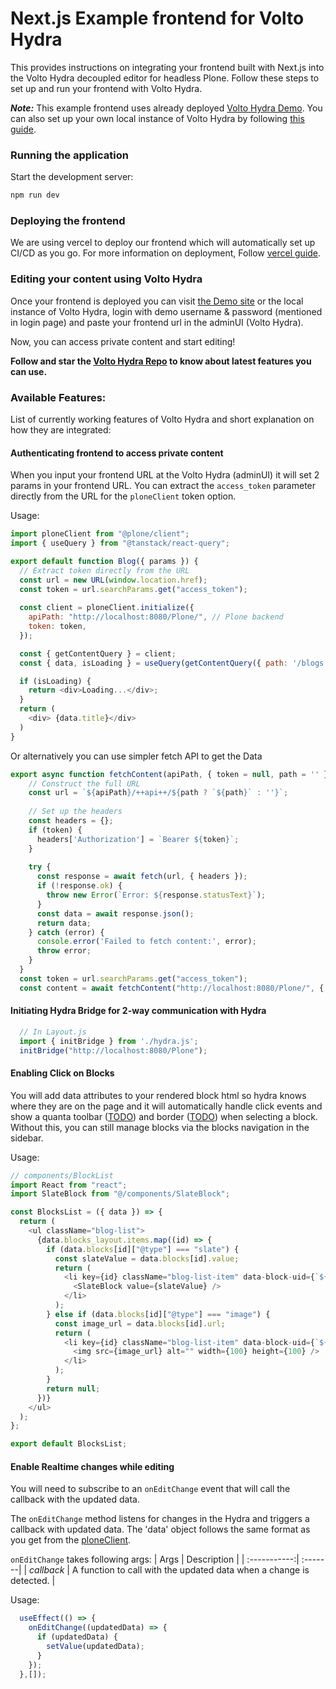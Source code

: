 # Next.js Example frontend for Volto Hydra

This provides instructions on integrating your frontend built with Next.js into the Volto Hydra decoupled editor for headless Plone.
Follow these steps to set up and run your frontend with Volto Hydra.

***Note:*** This example frontend uses already deployed [Volto Hydra Demo](http://localhost:8080/Plone/).
You can also set up your own local instance of Volto Hydra by following [this guide](https://github.com/collective/volto-hydra/?tab=readme-ov-file#test-your-frontend).

### Running the application

Start the development server:
```bash
npm run dev
```

### Deploying the frontend

We are using vercel to deploy our frontend which will automatically set up CI/CD as you go.
For more information on deployment, Follow [vercel guide](https://vercel.com/docs/getting-started-with-vercel).

### Editing your content using Volto Hydra

Once your frontend is deployed you can visit [the Demo site](http://localhost:8080/Plone/) or the local instance of Volto Hydra, login with demo username & password (mentioned in login page) and paste your frontend url in the adminUI (Volto Hydra).

Now, you can access private content and start editing!

**Follow and star the [Volto Hydra Repo](https://github.com/collective/volto-hydra) to know about latest features you can use.**

### Available Features:

List of currently working features of Volto Hydra and short explanation on how they are integrated:

#### Authenticating frontend to access private content

When you input your frontend URL at the Volto Hydra (adminUI) it will set 2 params in your frontend URL. You can extract the `access_token` parameter directly from the URL for the `ploneClient` token option.

Usage:
```js
import ploneClient from "@plone/client";
import { useQuery } from "@tanstack/react-query";

export default function Blog({ params }) {
  // Extract token directly from the URL
  const url = new URL(window.location.href);
  const token = url.searchParams.get("access_token");
  
  const client = ploneClient.initialize({
    apiPath: "http://localhost:8080/Plone/", // Plone backend
    token: token,
  });

  const { getContentQuery } = client;
  const { data, isLoading } = useQuery(getContentQuery({ path: '/blogs' }));

  if (isLoading) {
    return <div>Loading...</div>;
  }
  return (
    <div> {data.title}</div>
  )
}
```
Or alternatively you can use simpler fetch API to get the Data

```js
export async function fetchContent(apiPath, { token = null, path = '' } = {}) {
    // Construct the full URL
    const url = `${apiPath}/++api++/${path ? `${path}` : ''}`;
  
    // Set up the headers
    const headers = {};
    if (token) {
      headers['Authorization'] = `Bearer ${token}`;
    }
  
    try {
      const response = await fetch(url, { headers });
      if (!response.ok) {
        throw new Error(`Error: ${response.statusText}`);
      }
      const data = await response.json();
      return data;
    } catch (error) {
      console.error('Failed to fetch content:', error);
      throw error;
    }
  }
  const token = url.searchParams.get("access_token");
  const content = await fetchContent("http://localhost:8080/Plone/", { token, "/" });
```
#### Initiating Hydra Bridge for 2-way communication with Hydra

```js
  // In Layout.js
  import { initBridge } from './hydra.js';
  initBridge("http://localhost:8080/Plone");
```

#### Enabling Click on Blocks

You will add data attributes to your rendered block html so hydra knows where they are on the page and it
will automatically handle click events and show a quanta toolbar ([TODO](https://github.com/collective/volto-hydra/issues/25)) 
and border ([TODO](https://github.com/collective/volto-hydra/issues/24)) when selecting a block.
Without this, you can still manage blocks via the blocks navigation in the sidebar.

Usage:

```js
// components/BlockList
import React from "react";
import SlateBlock from "@/components/SlateBlock";

const BlocksList = ({ data }) => {
  return (
    <ul className="blog-list">
      {data.blocks_layout.items.map((id) => {
        if (data.blocks[id]["@type"] === "slate") {
          const slateValue = data.blocks[id].value;
          return (
            <li key={id} className="blog-list-item" data-block-uid={`${id}`}>
              <SlateBlock value={slateValue} />
            </li>
          );
        } else if (data.blocks[id]["@type"] === "image") {
          const image_url = data.blocks[id].url;
          return (
            <li key={id} className="blog-list-item" data-block-uid={`${id}`}>
              <img src={image_url} alt="" width={100} height={100} />
            </li>
          );
        }
        return null;
      })}
    </ul>
  );
};

export default BlocksList;
```

#### Enable Realtime changes while editing

You will need to subscribe to an ```onEditChange``` event that will call the callback with the updated data.

The `onEditChange` method listens for changes in the Hydra and triggers a callback with updated data.
The 'data' object follows the same format as you get from the [ploneClient](https://6.docs.plone.org/volto/client/quick-start.html?highlight=data#query-or-mutation-options-factories).

`onEditChange` takes following args:
| Args         | Description |
| :-----------:| :-------|
| *callback*   | A function to call with the updated data when a change is detected. |

Usage:

```js
  useEffect(() => {
    onEditChange((updatedData) => {
      if (updatedData) {
        setValue(updatedData);
      }
    });
  },[]);
```

